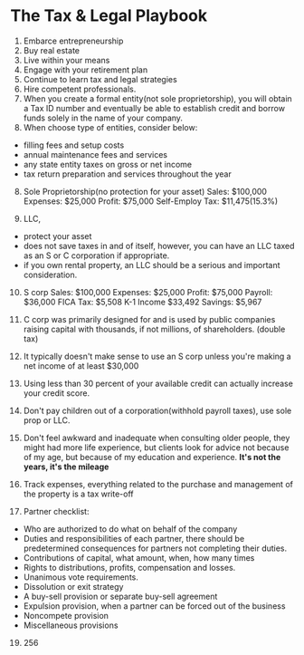 # The Tax & Legal Playbook

1. Embarce entrepreneurship
2. Buy real estate
3. Live within your means
4. Engage with your retirement plan
5. Continue to learn tax and legal strategies
6. Hire competent professionals. 
7. When you create a formal entity(not sole proprietorship), you will obtain a Tax ID number and eventually be able to establish credit and borrow funds solely in the name of your company.
8. When choose type of entities, consider below:
  - filling fees and setup costs
  - annual maintenance fees and services
  - any state entity taxes on gross or net income
  - tax return preparation and services throughout the year


8. Sole Proprietorship(no protection for your asset)
Sales: $100,000
Expenses: $25,000
Profit: $75,000
Self-Employ Tax: $11,475(15.3%)

8. LLC, 
  - protect your asset
  - does not save taxes in and of itself, however, you can have an LLC taxed as an S or C corporation if appropriate.
  - if you own rental property, an LLC should be a serious and important consideration.
10. S corp
Sales: $100,000
Expenses: $25,000
Profit: $75,000
Payroll: $36,000
FICA Tax: $5,508
K-1 Income $33,492
Savings: $5,967

11. C corp was primarily designed for and is used by public companies raising capital with thousands, if not millions, of shareholders. (double tax)
12. It typically doesn't make sense to use an S corp unless you're making a net income of at least $30,000
13. Using less than 30 percent of your available credit can actually increase your credit score.
14. Don't pay children out of a corporation(withhold payroll taxes), use sole prop or LLC.
15. Don't feel awkward and inadequate when consulting older people, they might had more life experience, but clients look for advice not because of my age, but because of my education and experience. **It's not the years, it's the mileage**
16. Track expenses, everything related to the purchase and management of the property is a tax write-off
17. Partner checklist:
  - Who are authorized to do what on behalf of the company
  - Duties and responsibilities of each partner, there should be predetermined consequences for partners not completing their duties.
  - Contributions of capital, what amount, when, how many times
  - Rights to distributions, profits, compensation and losses.
  - Unanimous vote requirements.
  - Dissolution or exit strategy
  - A buy-sell provision or separate buy-sell agreement
  - Expulsion provision, when a partner can be forced out of the business
  - Noncompete provision
  - Miscellaneous provisions  
19. 256


